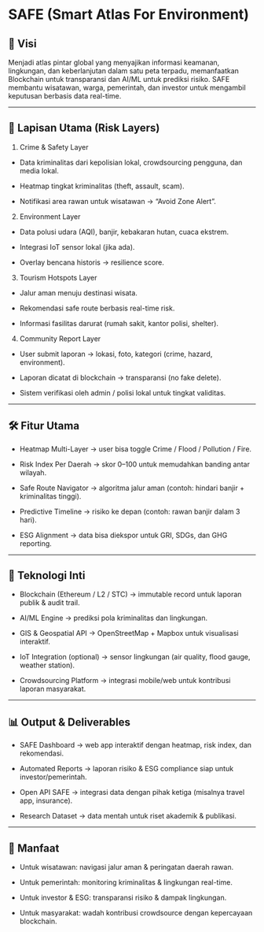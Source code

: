 # SAFE (Smart Atlas For Environment)

## 🎯 Visi

Menjadi atlas pintar global yang menyajikan informasi keamanan, lingkungan, dan keberlanjutan dalam satu peta terpadu, memanfaatkan Blockchain untuk transparansi dan AI/ML untuk prediksi risiko. SAFE membantu wisatawan, warga, pemerintah, dan investor untuk mengambil keputusan berbasis data real-time.

---

## 🧩 Lapisan Utama (Risk Layers)

1. Crime & Safety Layer

  - Data kriminalitas dari kepolisian lokal, crowdsourcing pengguna, dan media lokal.

  - Heatmap tingkat kriminalitas (theft, assault, scam).

  - Notifikasi area rawan untuk wisatawan → “Avoid Zone Alert”.

2. Environment Layer

  - Data polusi udara (AQI), banjir, kebakaran hutan, cuaca ekstrem.

  - Integrasi IoT sensor lokal (jika ada).

  - Overlay bencana historis → resilience score.

3. Tourism Hotspots Layer

  - Jalur aman menuju destinasi wisata.

  - Rekomendasi safe route berbasis real-time risk.

  - Informasi fasilitas darurat (rumah sakit, kantor polisi, shelter).

4. Community Report Layer

  - User submit laporan → lokasi, foto, kategori (crime, hazard, environment).

  - Laporan dicatat di blockchain → transparansi (no fake delete).

  - Sistem verifikasi oleh admin / polisi lokal untuk tingkat validitas.

---

## 🛠️ Fitur Utama

- Heatmap Multi-Layer → user bisa toggle Crime / Flood / Pollution / Fire.

- Risk Index Per Daerah → skor 0–100 untuk memudahkan banding antar wilayah.

- Safe Route Navigator → algoritma jalur aman (contoh: hindari banjir + kriminalitas tinggi).

- Predictive Timeline → risiko ke depan (contoh: rawan banjir dalam 3 hari).

- ESG Alignment → data bisa diekspor untuk GRI, SDGs, dan GHG reporting.

---

## 🔗 Teknologi Inti

- Blockchain (Ethereum / L2 / STC) → immutable record untuk laporan publik & audit trail.

- AI/ML Engine → prediksi pola kriminalitas dan lingkungan.

- GIS & Geospatial API → OpenStreetMap + Mapbox untuk visualisasi interaktif.

- IoT Integration (optional) → sensor lingkungan (air quality, flood gauge, weather station).

- Crowdsourcing Platform → integrasi mobile/web untuk kontribusi laporan masyarakat.

---

## 📊 Output & Deliverables

- SAFE Dashboard → web app interaktif dengan heatmap, risk index, dan rekomendasi.

- Automated Reports → laporan risiko & ESG compliance siap untuk investor/pemerintah.

- Open API SAFE → integrasi data dengan pihak ketiga (misalnya travel app, insurance).

- Research Dataset → data mentah untuk riset akademik & publikasi.

---

## 🌟 Manfaat

- Untuk wisatawan: navigasi jalur aman & peringatan daerah rawan.

- Untuk pemerintah: monitoring kriminalitas & lingkungan real-time.

- Untuk investor & ESG: transparansi risiko & dampak lingkungan.

- Untuk masyarakat: wadah kontribusi crowdsource dengan kepercayaan blockchain.
